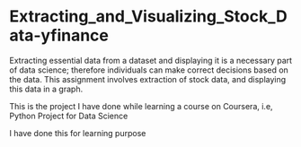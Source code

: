 # Extracting_and_Visualizing_Stock_Data-yfinance
Extracting essential data from a dataset and displaying it is a necessary part of data science; therefore individuals can make correct decisions based on the data. This assignment involves extraction of stock data, and displaying this data in a graph.

This is the project I have done while learning a course on Coursera, i.e, Python Project for Data Science

I have done this for learning purpose
